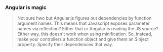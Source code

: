 ### Angular is magic

> Not sure hwo but Angular.js figures out dependencies by function argument names.
> This means that Javascript exposes parameter names via reflection? Either that or Angular
> is reading the JS source? Either way, this doesn't work when using minification.
> So, instead, make your controllers a function object and give them an $inject property. Specify
> their dependencies that way.
